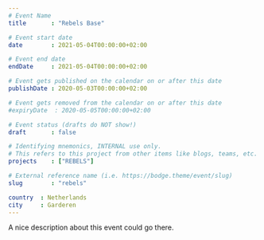 ```yaml
---
# Event Name
title       : "Rebels Base"

# Event start date
date        : 2021-05-04T00:00:00+02:00

# Event end date
endDate     : 2021-05-04T00:00:00+02:00

# Event gets published on the calendar on or after this date
publishDate : 2020-05-03T00:00:00+02:00

# Event gets removed from the calendar on or after this date
#expiryDate  : 2020-05-05T00:00:00+02:00

# Event status (drafts do NOT show!)
draft       : false

# Identifying mnemonics, INTERNAL use only.
# This refers to this project from other items like blogs, teams, etc.
projects    : ["REBELS"]

# External reference name (i.e. https://bodge.theme/event/slug)
slug        : "rebels"

country  : Netherlands
city     : Garderen
---
```


A nice description about this event could go there.

